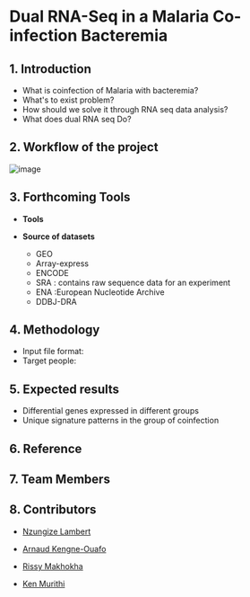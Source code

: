 # Dual RNA-Seq in a Malaria Co-infection Bacteremia
## 1.	Introduction 
* What is coinfection of Malaria with bacteremia?
*	What's to exist problem?
*	How should we solve it through RNA seq data analysis?
* What does dual RNA seq Do?
## 2. Workflow of the project 
![image](https://user-images.githubusercontent.com/59683723/136358545-6a3cc659-89bb-4a29-a08f-1dd8a3c95cab.png)
## 3. Forthcoming Tools
- **Tools**

- **Source of datasets**
  - GEO
  - Array-express
  - ENCODE
  - SRA : contains raw sequence data for an experiment
  - ENA :European Nucleotide Archive
  - DDBJ-DRA
## 4. Methodology 
* Input file format:
* Target people:
## 5. Expected results
*	Differential genes expressed in different groups
*	Unique signature patterns in the group of coinfection   
## 6. Reference

## 7. Team Members



## 8. Contributors
* [Nzungize Lambert](https://github.com/nzungizelab)

* [Arnaud Kengne-Ouafo](https://github.com/JAKO-waccbip)

* [Rissy Makhokha](https://github.com/Rissy2021)

* [Ken Murithi](https://github.com/kenmurithi)


